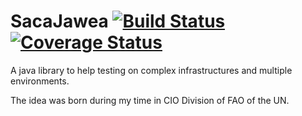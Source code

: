 SacaJawea [![Build Status](https://travis-ci.org/mjhost/sacajawea.png?branch=master)](https://travis-ci.org/mjhost/sacajawea.png?branch=master) [![Coverage Status](https://coveralls.io/repos/mjhost/sacajawea/badge.png)](https://coveralls.io/r/mjhost/sacajawea)
=========

A java library to help testing on complex infrastructures and multiple environments.

The idea was born during my time in CIO Division of FAO of the UN.
 
